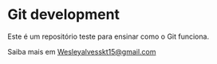 # Git development
Este é um repositório teste para ensinar como o Git funciona.

Saiba mais em Wesleyalvesskt15@gmail.com
